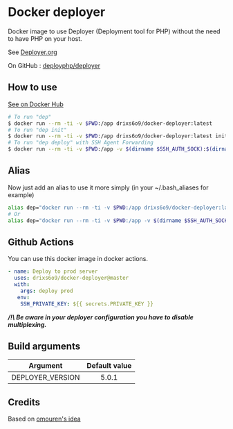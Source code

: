 # Docker deployer

Docker image to use Deployer (Deployment tool for PHP) without the need to have PHP on your host.

See [Deployer.org](https://deployer.org/)

On GitHub : [deployphp/deployer](https://github.com/deployphp/deployer)

## How to use
[See on Docker Hub](https://hub.docker.com/r/drixs6o9/docker-deployer/)
``` bash
# To run "dep"
$ docker run --rm -ti -v $PWD:/app drixs6o9/docker-deployer:latest
# To run "dep init"
$ docker run --rm -ti -v $PWD:/app drixs6o9/docker-deployer:latest init
# To run "dep deploy" with SSH Agent Forwarding
$ docker run --rm -ti -v $PWD:/app -v $(dirname $SSH_AUTH_SOCK):$(dirname $SSH_AUTH_SOCK) -e SSH_AUTH_SOCK=$SSH_AUTH_SOCK drixs6o9/docker-deployer:latest deploy
```

## Alias
Now just add an alias to use it more simply (in your ~/.bash_aliases for example)
``` bash
alias dep="docker run --rm -ti -v $PWD:/app drixs6o9/docker-deployer:latest"
# Or
alias dep="docker run --rm -ti -v $PWD:/app -v $(dirname $SSH_AUTH_SOCK):$(dirname $SSH_AUTH_SOCK) -e SSH_AUTH_SOCK=$SSH_AUTH_SOCK drixs6o9/docker-deployer:latest"
```

## Github Actions
You can use this docker image in docker actions.
```yaml
- name: Deploy to prod server
  uses: drixs6o9/docker-deployer@master
  with:
    args: deploy prod
   env:
    SSH_PRIVATE_KEY: ${{ secrets.PRIVATE_KEY }}
```
***/!\ Be aware in your deployer configuration you have to disable multiplexing.***

## Build arguments

Argument         | Default value
:--------------: | :-----------:
DEPLOYER_VERSION | 5.0.1

## Credits
Based on [omouren's idea](https://github.com/omouren/docker-deployer)

